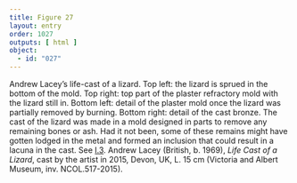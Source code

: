 ```yaml
---
title: Figure 27
layout: entry
order: 1027
outputs: [ html ]
object:
  - id: "027"
---
```


Andrew Lacey’s life-cast of a lizard. Top left: the lizard is sprued in the bottom of the mold. Top right: top part of the plaster refractory mold with the lizard still in. Bottom left: detail of the plaster mold once the lizard was partially removed by burning. Bottom right: detail of the cast bronze. The cast of the lizard was made in a mold designed in parts to remove any remaining bones or ash. Had it not been, some of these remains might have gotten lodged in the metal and formed an inclusion that could result in a lacuna in the cast. See [I.3](/vol-1/3/). Andrew Lacey (British, b. 1969), *Life Cast of a Lizard*, cast by the artist in 2015, Devon, UK, L. 15 cm (Victoria and Albert Museum, inv. NCOL.517-2015).
